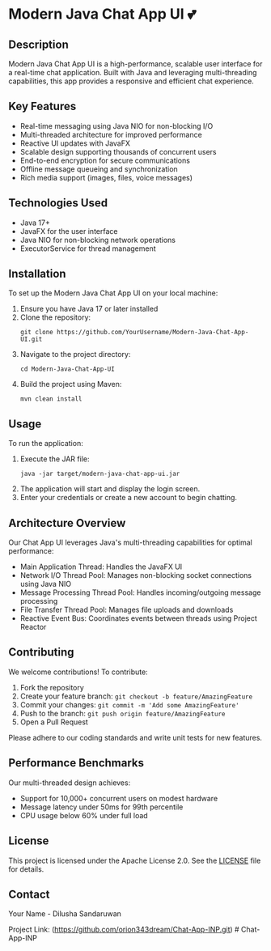 # Modern Java Chat App UI 💕

## Description
Modern Java Chat App UI is a high-performance, scalable user interface for a real-time chat application. Built with Java and leveraging multi-threading capabilities, this app provides a responsive and efficient chat experience.

## Key Features
- Real-time messaging using Java NIO for non-blocking I/O
- Multi-threaded architecture for improved performance
- Reactive UI updates with JavaFX
- Scalable design supporting thousands of concurrent users
- End-to-end encryption for secure communications
- Offline message queueing and synchronization
- Rich media support (images, files, voice messages)

## Technologies Used
- Java 17+
- JavaFX for the user interface
- Java NIO for non-blocking network operations
- ExecutorService for thread management

## Installation
To set up the Modern Java Chat App UI on your local machine:

1. Ensure you have Java 17 or later installed
2. Clone the repository:
   ```
   git clone https://github.com/YourUsername/Modern-Java-Chat-App-UI.git
   ```
3. Navigate to the project directory:
   ```
   cd Modern-Java-Chat-App-UI
   ```
4. Build the project using Maven:
   ```
   mvn clean install
   ```

## Usage
To run the application:

1. Execute the JAR file:
   ```
   java -jar target/modern-java-chat-app-ui.jar
   ```
2. The application will start and display the login screen.
3. Enter your credentials or create a new account to begin chatting.

## Architecture Overview
Our Chat App UI leverages Java's multi-threading capabilities for optimal performance:

- Main Application Thread: Handles the JavaFX UI
- Network I/O Thread Pool: Manages non-blocking socket connections using Java NIO
- Message Processing Thread Pool: Handles incoming/outgoing message processing
- File Transfer Thread Pool: Manages file uploads and downloads
- Reactive Event Bus: Coordinates events between threads using Project Reactor

## Contributing
We welcome contributions! To contribute:

1. Fork the repository
2. Create your feature branch: `git checkout -b feature/AmazingFeature`
3. Commit your changes: `git commit -m 'Add some AmazingFeature'`
4. Push to the branch: `git push origin feature/AmazingFeature`
5. Open a Pull Request

Please adhere to our coding standards and write unit tests for new features.

## Performance Benchmarks
Our multi-threaded design achieves:
- Support for 10,000+ concurrent users on modest hardware
- Message latency under 50ms for 99th percentile
- CPU usage below 60% under full load

## License
This project is licensed under the Apache License 2.0. See the [LICENSE](LICENSE) file for details.

## Contact
Your Name - Dilusha Sandaruwan

Project Link: (https://github.com/orion343dream/Chat-App-INP.git)
#   C h a t - A p p - I N P  
 